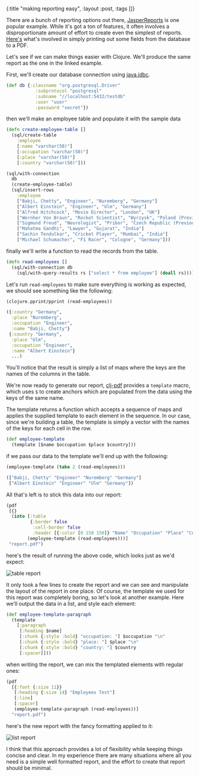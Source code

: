 {:title "making reporting easy", :layout :post, :tags []}

There are a bunch of reporting options out there, [JasperReports](http://community.jaspersoft.com/project/jasperreports-library) is one popular example. While it's got a ton of features, it often involves a disproportionate amount of effort to create even the simplest of reports. [Here's](http://java-bytes.blogspot.ca/2009/06/jasper-reports-example.html) what's involved in simply printing out some fields from the database to a PDF.

Let's see if we can make things easier with Clojure. We'll produce the same report as the one in the linked example.

First, we'll create our database connection using [java.jdbc](https://github.com/clojure/java.jdbc).

```clojure
(def db {:classname "org.postgresql.Driver"
           :subprotocol "postgresql"
           :subname "//localhost:5432/testdb"
           :user "user"
           :password "secret"})
```
then we'll make an employee table and populate it with the sample data

```clojure
(defn create-employee-table []
  (sql/create-table
    :employee
    [:name "varchar(50)"]
    [:occupation "varchar(50)"]
    [:place "varchar(50)"]
    [:country "varchar(50)"]))

(sql/with-connection 
  db
  (create-employee-table)
  (sql/insert-rows 
    :employee
    ["Babji, Chetty", "Engineer", "Nuremberg", "Germany"]
    ["Albert Einstein", "Engineer", "Ulm", "Germany"]
    ["Alfred Hitchcock", "Movie Director", "London", "UK"]
    ["Wernher Von Braun", "Rocket Scientist", "Wyrzysk", "Poland (Previously Germany)"]
    ["Sigmund Freud", "Neurologist", "Pribor", "Czech Republic (Previously Austria)"]
    ["Mahatma Gandhi", "Lawyer", "Gujarat", "India"]
    ["Sachin Tendulkar", "Cricket Player", "Mumbai", "India"]
    ["Michael Schumacher", "F1 Racer", "Cologne", "Germany"]))
```
finally we'll write a function to read the records from the table.

```clojure
(defn read-employees []
  (sql/with-connection db 
    (sql/with-query-results rs ["select * from employee"] (doall rs))))
```
Let's run `read-employees` to make sure everything is working as expected, we should see something like the following:

```clojure
(clojure.pprint/pprint (read-employees))

({:country "Germany",
  :place "Nuremberg",
  :occupation "Engineer",
  :name "Babji, Chetty"}
 {:country "Germany",
  :place "Ulm",
  :occupation "Engineer",
  :name "Albert Einstein"}
  ...)
```
You'll notice that the result is simply a list of maps where the keys are the names of the columns in the table.

We're now ready to generate our report, [clj-pdf](https://github.com/yogthos/clj-pdf) provides a `template` macro, which uses `$` to create anchors which are populated from the data using the keys of the same name. 

The template returns a function which accepts a sequence of maps and applies the supplied template to each element in the sequence. In our case, since we're building a table, the template is simply a vector with the names of the keys for each cell in the row.

```clojure
(def employee-template 
  (template [$name $occupation $place $country]))
```
if we pass our data to the template we'll end up with the following:

```clojure
(employee-template (take 2 (read-employees)))

(["Babji, Chetty" "Engineer" "Nuremberg" "Germany"] 
 ["Albert Einstein" "Engineer" "Ulm" "Germany"])
```
All that's left is to stick this data into our report:

```clojure
(pdf
 [{}
  (into [:table 
         {:border false
          :cell-border false
          :header [{:color [0 150 150]} "Name" "Occupation" "Place" "Country"]}]
        (employee-template (read-employees)))]
 "report.pdf")
```

here's the result of running the above code, which looks just as we'd expect:

![table report](/files/report1.png)

It only took a few lines to create the report and we can see and manipulate the layout of the report in one place. Of course, the template we used for this report was completely boring, so let's look at another example. Here we'll output the data in a list, and style each element:

```clojure
(def employee-template-paragraph 
  (template 
    [:paragraph 
     [:heading $name]
     [:chunk {:style :bold} "occupation: "] $occupation "\n"
     [:chunk {:style :bold} "place: "] $place "\n"
     [:chunk {:style :bold} "country: "] $country
     [:spacer]]))
```

when writing the report, we can mix the templated elements with regular ones:

```clojure
(pdf 
  [{:font {:size 11}}      
   [:heading {:size 14} "Employees Test"]
   [:line]
   [:spacer]
   (employee-template-paragraph (read-employees))]
  "report.pdf")
```
here's the new report with the fancy formatting applied to it:

![list report](/files/report2.png)

I think that this approach provides a lot of flexibility while keeping things concise and clear. In my experience there are many situations where all you need is a simple well formatted report, and the effort to create that report should be minimal.
